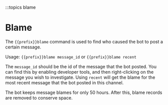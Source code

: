 :::topics blame

# Blame

The `{{prefix}}blame` command is used to find who caused the bot to post a certain message.

Usage: `{{prefix}}blame message_id` or `{{prefix}}blame recent`

The `message_id` should be the id of the message that the bot posted. You can find this by enabling developer tools, and then right-clicking on the message you wish to investigate. Using `recent` will get the blame for the most recent message that the bot posted in this channel.

The bot keeps message blames for only 50 hours. After this, blame records are removed to conserve space.
